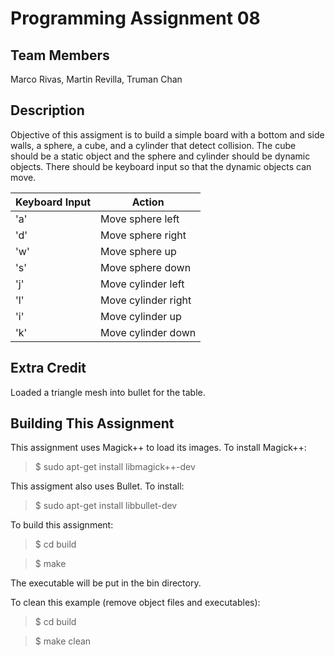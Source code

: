 Programming Assignment 08
=========================
Team Members
------------
Marco Rivas, Martin Revilla, Truman Chan

Description
-----------

Objective of this assigment is to build a simple board with a bottom and side walls, a sphere, a cube, and a cylinder that detect collision. The cube should be a static object and the sphere and cylinder should be dynamic objects. There should be keyboard input so that the dynamic objects can move.

Keyboard Input | Action
-------------- | ------
'a' | Move sphere left
'd' | Move sphere right
'w' | Move sphere up
's' | Move sphere down
'j' | Move cylinder left
'l' | Move cylinder right
'i' | Move cylinder up
'k' | Move cylinder down

Extra Credit
------------

Loaded a triangle mesh into bullet for the table.

Building This Assignment
---------------------

This assignment uses Magick++ to load its images. To install Magick++:
>$ sudo apt-get install libmagick++-dev

This assigment also uses Bullet. To install:
>$ sudo apt-get install libbullet-dev

To build this assignment:

>$ cd build

>$ make

The executable will be put in the bin directory.

To clean this example (remove object files and executables):

>$ cd build

>$ make clean

